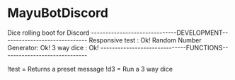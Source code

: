 # MayuBotDiscord
Dice rolling boot for Discord
------------------------------DEVELOPMENT------------------------------
Responsive test : Ok!
Random Number Generator: Ok!
3 way dice : Ok!
------------------------------FUNCTIONS------------------------------

!test = Returns a preset message
!d3 =  Run a 3 way dice

